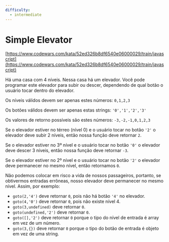 ```yaml
---
difficulty:
  - intermediate
---
```


# Simple Elevator

[https://www.codewars.com/kata/52ed326b8df6540e06000029/train/javascript](https://www.codewars.com/kata/52ed326b8df6540e06000029/train/javascript)

Há uma casa com 4 níveis. Nessa casa há um elevador. Você pode programar
este elevador para subir ou descer, dependendo de qual botão o usuário
tocar dentro do elevador.

Os níveis válidos devem ser apenas estes números: `0,1,2,3`

Os botões válidos devem ser apenas estas strings: `'0','1','2','3'`

Os valores de retorno possíveis são estes números: `-3,-2,-1,0,1,2,3`

Se o elevador estiver no térreo (nível 0) e o usuário tocar no botão `'2'`
o elevador deve subir 2 níveis, então nossa função deve retornar `2`.

Se o elevador estiver no 3º nível e o usuário tocar no botão `'0'` o
elevador deve descer 3 níveis, então nossa função deve retornar `-3`.

Se o elevador estiver no 2º nível e o usuário tocar no botão `'2'` o
elevador deve permanecer no mesmo nível, então retornamos `0`.

Não podemos colocar em risco a vida de nossos passageiros, portanto, se
obtivermos entradas errôneas, nosso elevador deve permanecer no mesmo nível.
Assim, por exemplo:

- `goto(2,'4')` deve retornar `0`, pois não há botão `'4'` no elevador.
- `goto(4,'0')` deve retornar `0`, pois não existe nível 4.
- `goto(3,undefined)` deve retornar `0`.
- `goto(undefined,'2')` deve retornar `0`.
- `goto([],'2')` deve retornar `0` porque o tipo do nível de entrada é array
  em vez de um número.
- `goto(3,{})` deve retornar `0` porque o tipo do botão de entrada é objeto em
  vez de uma string.
